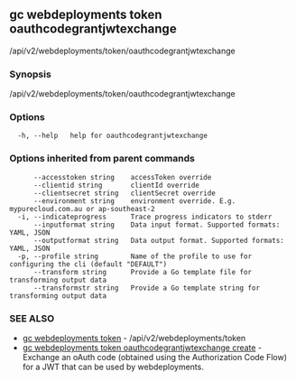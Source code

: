 ## gc webdeployments token oauthcodegrantjwtexchange

/api/v2/webdeployments/token/oauthcodegrantjwtexchange

### Synopsis

/api/v2/webdeployments/token/oauthcodegrantjwtexchange

### Options

```
  -h, --help   help for oauthcodegrantjwtexchange
```

### Options inherited from parent commands

```
      --accesstoken string    accessToken override
      --clientid string       clientId override
      --clientsecret string   clientSecret override
      --environment string    environment override. E.g. mypurecloud.com.au or ap-southeast-2
  -i, --indicateprogress      Trace progress indicators to stderr
      --inputformat string    Data input format. Supported formats: YAML, JSON
      --outputformat string   Data output format. Supported formats: YAML, JSON
  -p, --profile string        Name of the profile to use for configuring the cli (default "DEFAULT")
      --transform string      Provide a Go template file for transforming output data
      --transformstr string   Provide a Go template string for transforming output data
```

### SEE ALSO

* [gc webdeployments token](gc_webdeployments_token.html)	 - /api/v2/webdeployments/token
* [gc webdeployments token oauthcodegrantjwtexchange create](gc_webdeployments_token_oauthcodegrantjwtexchange_create.html)	 - Exchange an oAuth code (obtained using the Authorization Code Flow) for a JWT that can be used by webdeployments.


